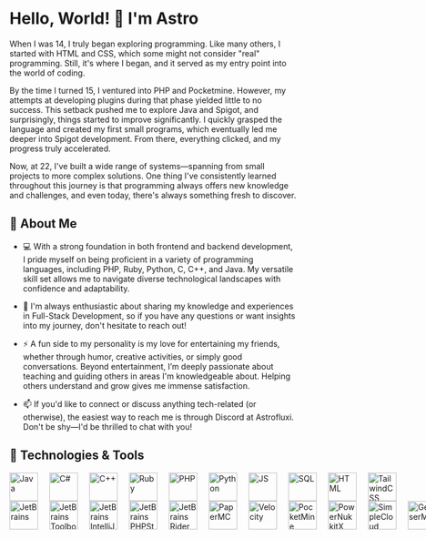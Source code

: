 # Hello, World! 👋 I'm Astro

When I was 14, I truly began exploring programming. Like many others, I started with HTML and CSS, which some might not consider "real" programming. Still, it's where I began, and it served as my entry point into the world of coding. 

By the time I turned 15, I ventured into PHP and Pocketmine. However, my attempts at developing plugins during that phase yielded little to no success. This setback pushed me to explore Java and Spigot, and surprisingly, things started to improve significantly. I quickly grasped the language and created my first small programs, which eventually led me deeper into Spigot development. From there, everything clicked, and my progress truly accelerated.

Now, at 22, I've built a wide range of systems—spanning from small projects to more complex solutions. One thing I've consistently learned throughout this journey is that programming always offers new knowledge and challenges, and even today, there's always something fresh to discover.

## 🚀 About Me  
- 💻 With a strong foundation in both frontend and backend development, I pride myself on being proficient in a variety of programming languages, including PHP, Ruby, Python, C, C++, and Java. My versatile skill set allows me to navigate diverse technological landscapes with confidence and adaptability.

- 💬 I'm always enthusiastic about sharing my knowledge and experiences in Full-Stack Development, so if you have any questions or want insights into my journey, don't hesitate to reach out!

- ⚡ A fun side to my personality is my love for entertaining my friends, whether through humor, creative activities, or simply good conversations. Beyond entertainment, I’m deeply passionate about teaching and guiding others in areas I'm knowledgeable about. Helping others understand and grow gives me immense satisfaction.

- 📫 If you'd like to connect or discuss anything tech-related (or otherwise), the easiest way to reach me is through Discord at Astrofluxi. Don't be shy—I'd be thrilled to chat with you!  

## 🔧 Technologies & Tools
<div style="display: flex; gap: 20px; align-items: center;">
    <img src="https://cdn.jsdelivr.net/gh/devicons/devicon/icons/java/java-original.svg" height="50" alt="Java" />
    <img src="https://upload.wikimedia.org/wikipedia/commons/thumb/b/bd/Logo_C_sharp.svg/1820px-Logo_C_sharp.svg.png" height="50" alt="C#" />
    <img src="https://upload.wikimedia.org/wikipedia/commons/thumb/1/18/ISO_C%2B%2B_Logo.svg/1200px-ISO_C%2B%2B_Logo.svg.png" height="50" alt="C++" />
    <img src="https://upload.wikimedia.org/wikipedia/commons/f/f1/Ruby_logo.png" height="50" alt="Ruby" />
    <img src="https://cdn.jsdelivr.net/gh/devicons/devicon/icons/php/php-original.svg" height="50" alt="PHP" />
    <img src="https://upload.wikimedia.org/wikipedia/commons/thumb/c/c3/Python-logo-notext.svg/640px-Python-logo-notext.svg.png" height="50" alt="Python" />
    <img src="https://upload.wikimedia.org/wikipedia/commons/6/6a/JavaScript-logo.png" height="50" alt="JS" />
    <img src="https://upload.wikimedia.org/wikipedia/commons/8/87/Sql_data_base_with_logo.png" height="50" alt="SQL" />
    <img src="https://upload.wikimedia.org/wikipedia/commons/thumb/6/61/HTML5_logo_and_wordmark.svg/2048px-HTML5_logo_and_wordmark.svg.png" height="50" alt="HTML" />
    <img src="https://upload.wikimedia.org/wikipedia/commons/d/d5/Tailwind_CSS_Logo.svg" height="50" alt="TailwindCSS" />
</div>

<div style="display: flex; gap: 20px; align-items: center;">
    <img src="https://upload.wikimedia.org/wikipedia/en/thumb/0/08/JetBrains_beam_logo.svg/2048px-JetBrains_beam_logo.svg.png" height="50" alt="JetBrains" />
    <img src="https://img.icons8.com/color/200/jetbrains-toolbox.png" height="50" alt="JetBrains Toolbox" />
    <img src="https://e-rpd.ro/999-medium_default/intellij-idea-ultimate-commercial-annual-subscription.jpg" height="50" alt="JetBrains IntelliJ IDEA" />
    <img src="https://www.trustradius.com/product-logos/RZ/aP/79GR6REQ08Q2-180x180.PNG" height="50" alt="JetBrains PHPStorm" />
    <img src="https://upload.wikimedia.org/wikipedia/commons/thumb/6/6e/JetBrains_Rider_Icon.svg/1200px-JetBrains_Rider_Icon.svg.png" height="50" alt="JetBrains Rider" />

<img src="https://papermc.io/assets/logo/256x.png" height="50" alt="PaperMC" />
<img src="https://avatars.githubusercontent.com/u/41710604?s=200&v=4" height="50" alt="Velocity" />
<img src="https://avatars.githubusercontent.com/u/22548559?v=4" height="50" alt="PocketMine" />
<img src="https://avatars.githubusercontent.com/u/99014792?s=200&v=4" height="50" alt="PowerNukkitX" />
<img src="https://pbs.twimg.com/profile_images/1868313121661595648/gxiHrtpM_400x400.jpg" height="50" alt="SimpleCloud" />
<img src="https://hangarcdn.papermc.io/avatars/project/14.webp?v=1" height="50" alt="GeyserMC" />

    
</div>
